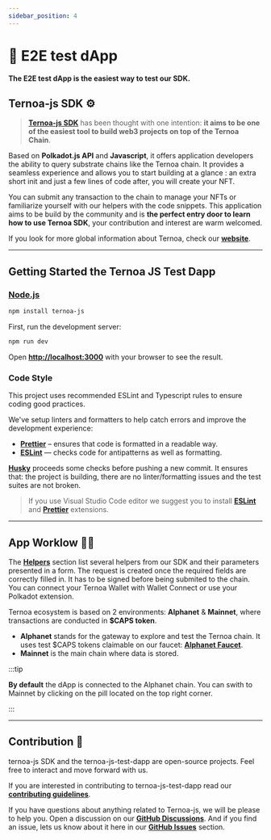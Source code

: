 ```yaml
---
sidebar_position: 4
---
```


# 🧩 E2E test dApp

**The E2E test dApp is the easiest way to test our SDK.** 


## Ternoa-js SDK ⚙️ 

>**[Ternoa-js SDK](https://github.com/capsule-corp-ternoa/ternoa-js)** has been thought with one intention: **it aims to be one of the easiest tool to build web3 projects on top of the Ternoa Chain**. 


Based on **Polkadot.js API** and **Javascript**, it offers application developers the ability to query substrate chains like the Ternoa chain. It provides a seamless experience and allows you to start building at a glance : an extra short init and just a few lines of code after, you will create your NFT.

You can submit any transaction to the chain to manage your NFTs or familiarize yourself with our helpers with the code snippets.
This application aims to be build by the community and is **the perfect entry door to learn how to use Ternoa SDK**, your contribution and interest are warm welcomed.

If you look for more global information about Ternoa, check our **[website](https://www.ternoa.com/)**.

___
## Getting Started the Ternoa JS Test Dapp
### [Node.js](https://nodejs.org/en/download/)

```bash
npm install ternoa-js
```

First, run the development server:

```bash
npm run dev
```

Open **[http://localhost:3000](http://localhost:3000)** with your browser to see the result.

### Code Style

This project uses recommended ESLint and Typescript rules to ensure coding good practices.

We've setup linters and formatters to help catch errors and improve the development experience:

- **[Prettier](https://prettier.io/)** – ensures that code is formatted in a readable way.
- **[ESLint](https://eslint.org/)** — checks code for antipatterns as well as formatting.

**[Husky](https://typicode.github.io/husky)** proceeds some checks before pushing a new commit. It ensures that: the project is building, there are no linter/formatting issues and the test suites are not broken.

> If you use Visual Studio Code editor we suggest you to install **[ESLint](https://marketplace.visualstudio.com/items?itemName=dbaeumer.vscode-eslint)** and **[Prettier](https://marketplace.visualstudio.com/items?itemName=esbenp.prettier-vscode)** extensions.

___

## App Worklow 🏄‍♂️
The **[Helpers](https://e2e.ternoa.network/app/NFT/CreateNFT)** section list several helpers from our SDK and their parameters presented in a form. The request is created once the required fields are correctly filled in. It has to be signed before being submited to the chain. You can connect your Ternoa Wallet with Wallet Connect or use your Polkadot extension.

Ternoa ecosystem is based on 2 environments: **Alphanet** & **Mainnet**, where transactions are conducted in **$CAPS token**.
- **Alphanet** stands for the gateway to explore and test the Ternoa chain. It uses test $CAPS tokens claimable on our faucet: **[Alphanet Faucet](https://www.ternoa.com/alphanet)**.
- **Mainnet** is the main chain where data is stored.

:::tip

**By default** the dApp is connected to the Alphanet chain. 
You can swith to Mainnet by clicking on the pill located on the top right corner.

:::

___

## Contribution 🤝
ternoa-js SDK and the ternoa-js-test-dapp are open-source projects. Feel free to interact and move forward with us.

If you are interested in contributing to ternoa-js-test-dapp read our **[contributing guidelines](https://github.com/capsule-corp-ternoa/ternoa-js-test-dapp/blob/main/CONTRIBUTING.md)**.

If you have questions about anything related to Ternoa-js, we will be please to help you. Open a discussion on our **[GitHub Discussions](https://github.com/capsule-corp-ternoa/ternoa-js/discussions)**. And if you find an issue, lets us know about it here in our **[GitHub Issues](https://github.com/capsule-corp-ternoa/ternoa-js/issues)** section.